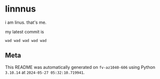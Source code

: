 # linnnus

i am linus. that's me.

my latest commit is

```
wad wad wad wad wad
```

## Meta

This README was automatically generated on `fv-az1040-606` using Python
`3.10.14` at `2024-05-27 05:32:10.719941`.
